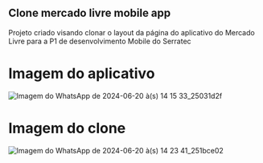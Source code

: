## Clone mercado livre mobile app

Projeto criado visando clonar o layout da página do aplicativo do Mercado Livre para a P1 de desenvolvimento Mobile do Serratec

# Imagem do aplicativo 

![Imagem do WhatsApp de 2024-06-20 à(s) 14 15 33_25031d2f](https://github.com/RaphaelDamico/clone-mercado-livre-app/assets/142269053/f124b717-92c8-4d07-9525-b26508428162)

# Imagem do clone

![Imagem do WhatsApp de 2024-06-20 à(s) 14 23 41_251bce02](https://github.com/RaphaelDamico/clone-mercado-livre-app/assets/142269053/2d8618bd-e9d9-4d35-adce-2c171ba15d69)


